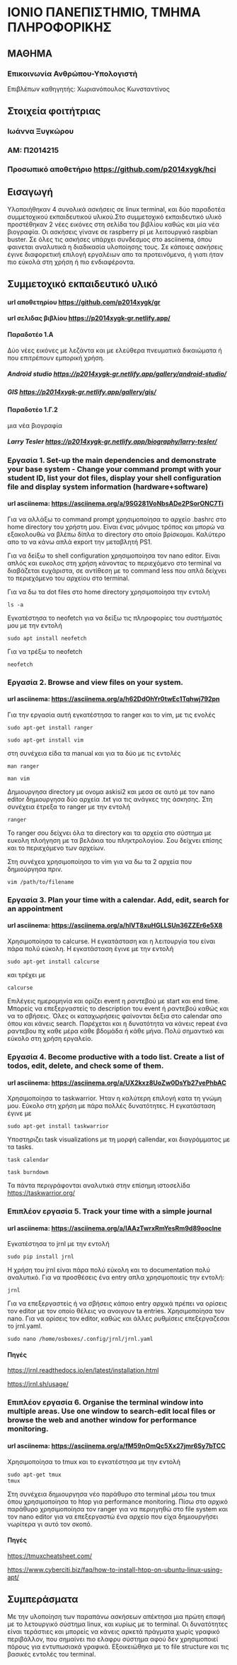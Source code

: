 # ΙΟΝΙΟ ΠΑΝΕΠΙΣΤΗΜΙΟ, ΤΜΗΜΑ ΠΛΗΡΟΦΟΡΙΚΗΣ 
## ΜΑΘΗΜΑ
### Επικοινωνία Ανθρώπου-Υπολογιστή  
Επιβλέπων καθηγητής: Χωριανόπουλος Κωνσταντίνος 

## Στοιχεία φοιτήτριας  
### Ιωάννα Ξυγκώρου
### ΑΜ: Π2014215

### Προσωπικό αποθετήριο https://github.com/p2014xygk/hci 

## Εισαγωγή
Υλοποιήθηκαν 4 συνολικά ασκήσεις σε linux terminal, και δύο παραδοτέα συμμετοχικού εκπαιδευτικού υλικού.Στο συμμετοχικό εκπαιδευτικό υλικό προστέθηκαν 2 νέες εικόνες στη σελίδα του βιβλίου καθώς και μία νέα βιογραφία. Οι ασκήσεις γίνανε σε raspberry pi με λειτουργικό raspbian buster. Σε όλες τις ασκήσες υπάρχει συνδεσμος στο asciinema, όπου φαινεται αναλυτικά η διαδικασία υλοποίησης τους. Σε κάποιες ασκήσεις έγινε διαφορετική επιλογή εργαλέιων απο τα προτεινόμενα, ή γιατι ήταν πιο εύκολά στη χρήση ή πιο ενδιαφέροντα.

##  Συμμετοχικό εκπαιδευτικό υλικό
#### url αποθετηρίου https://github.com/p2014xygk/gr
#### url σελιδας βιβλίου https://p2014xygk-gr.netlify.app/

#### Παραδοτέο 1.Α
Δύο νέες εικόνες με λεζάντα και με ελεύθερα πνευματικά δικαιώματα ή που επιτρέπουν εμπορική χρήση.

##### Android studio https://p2014xygk-gr.netlify.app/gallery/android-studio/
##### GIS https://p2014xygk-gr.netlify.app/gallery/gis/

#### Παραδοτέο 1.Γ.2
μια νέα βιογραφία

##### Larry Tesler https://p2014xygk-gr.netlify.app/biography/larry-tesler/

### Eργασία 1. Set-up the main dependencies and demonstrate your base system - Change your command prompt with your student ID, list your dot files, display your shell configuration file and display system information (hardware+software)

#### url asciinema: https://asciinema.org/a/9SG281VoNbsADe2PSorONC7Ti

Για να αλλάξω το command prompt χρησιμοποίησα το αρχείο .bashrc στο home directory του χρήστη μου. 
Είναι ένας μόνιμος τρόπος και μπορώ να εξακολουθώ να βλέπω δίπλα το directory στο οποίο βρίσκομαι. Καλύτερο απο το να κάνω απλά 
export την μεταβλητή PS1.

Για να δείξω το shell configuration χρησιμοποίησα τον nano editor. Είναι απλός και ευκολος στη χρήση κάνοντας το περιεχόμενο στο terminal να διαβάζεται ευχάριστα, σε αντίθεση με το command less που απλά δείχνει το περιεχόμενο του αρχείου στο terminal.

Για να δω τα dot files στο home directory χρησιμοποίησα την εντολή

```
ls -a
```

Εγκατέστησα το neofetch για να δείξω τις πληροφορίες του συστήματός μου με την εντολή

```
sudo apt install neofetch
```

Για να τρέξω το neofetch

```
neofetch
```

### Eργασία 2. Βrowse and view files on your system.

#### url asciinema: https://asciinema.org/a/h62DdOhYr0twEc1Tqhwj792pn

Για την εργασία αυτή εγκατέστησα το ranger και το vim, με τις ενολές 
```
sudo apt-get install ranger
```

```
sudo apt-get install vim
```

στη συνέχεια είδα τα manual και για τα δύο με τις εντολές

```
man ranger
```

```
man vim
```

Δημιουργησα directory με ονομα askisi2 και μεσα σε αυτό με τον nano editor δημιουργησα δύο αρχεία .txt για τις ανάγκες της άσκησης. Στη συνέχεια έτρεξα το ranger με την εντολή

```
ranger
```

To ranger σου δείχνει όλα τα directory και τα αρχεία στο σύστημα με ευκολη πλοήγηση με τα βελάκια του πληκτρολογίου. Σου δείχνει επίσης και το περιεχόμενο των αρχείων.

Στη συνέχεα χρησιμοποίησα το vim για να δω τα 2 αρχεία που δημιούργησα πριν.

```
vim /path/to/filename
```

### Eργασία 3. Plan your time with a calendar. Add, edit, search for an appointment

#### url asciinema: https://asciinema.org/a/hlVT8xuHGLLSUn36ZZEr6e5X8

Χρησιμοποίησα το calcurse. H εγκατάσταση και η λειτουργία του είναι πάρα πολύ εύκολη. Η εγκατάσταση έγινε με την εντολή

```
sudo apt-get install calcurse
```
και τρέχει με

```
calcurse
```

Επιλέγεις ημερομηνία και ορίζει event η ραντεβού με start και end time. Μπορείς να επεξεργαστείς το description του event ή ραντεβού καθώς και να το σβήσεις. Όλες οι καταχωρήσεις φαίνονται δεξια στο calendar απο όπου και κάνεις search. Παρέχεται και η δυνατότητα να κάνεις repeat ένα ραντεβου πχ καθε μέρα κάθε βδομάδα ή κάθε μήνα. Πολύ σημαντικό και εύκολο στη χρήση εργαλείο.

### Eργασία 4. Βecome productive with a todo list. Create a list of todos, edit, delete, and check some of them.

#### url asciinema: https://asciinema.org/a/UX2kxz8UoZw0DsYb27vePhbAC

Xρησιμοποίησα το taskwarrior. Ήταν η καλύτερη επιλογή κατα τη γνώμη μου. Εύκολο στη χρήση με πάρα πολλές δυνατότητες.
Η εγκατάσταση έγινε με

```
sudo apt-get install taskwarrior
```

Yποστηριζει task visualizations με τη μορφή callendar, και διαγράμματος με τα tasks.

```
task calendar
```

```
task burndown
```

Τα πάντα περιγράφονται αναλυτικά στην επίσημη ιστοσελίδα https://taskwarrior.org/

### Επιπλέον εργασία 5. Track your time with a simple journal
#### url asciinema: https://asciinema.org/a/IAAzTwrxRmYesRm9d89ooclne
Εγκατέστησα το jrnl με την εντολή 

```
sudo pip install jrnl
```

Η χρήση του jrnl είναι πάρα πολύ εύκολη και το documentation πολύ αναλυτικό. Για να προσθέσεις ένα entry απλα χρησιμοποιείς την εντολή:

```
jrnl
```

Για να επεξεργαστείς ή να σβήσεις κάποιο entry αρχικά πρέπει να ορίσεις τον editor με τον οποίο θέλεις να ανοιγουν ta entries. Χρησιμοποίησα τον nano. Για να ορίσεις τον editor, καθώς και άλλες ρυθμίσεις επεξεργαζεσαι το jrnl.yaml.

```
sudo nano /home/osboxes/.config/jrnl/jrnl.yaml
```

#### Πηγές 
https://jrnl.readthedocs.io/en/latest/installation.html

https://jrnl.sh/usage/


### Επιπλέον εργασία 6. Οrganise the terminal window into multiple areas. Use one window to search-edit local files or browse the web and another window for performance monitoring.
#### url asciinema: https://asciinema.org/a/fM59nOmQc5Xx27jmr6Sy7bTCC
Χρησιμοποίησα το tmux και το εγκατέστησα με την εντολή

```
sudo apt-get tmux
tmux
```

Στη συνέχεια δημιουργησα νέο παράθυρο στο terminal μέσω του tmux όπου χρησιμοποίησα το htop για performance monitoring. Πίσω στο αρχικό παράθυρο χρησιμοποίησα τον ranger για να περιηγηθώ στο file system και τον nano editor για να επεξεργαστώ ένα αρχείο που είχα δημιουργήσει νωρίτερα γι αυτό τον σκοπό.

#### Πηγές
https://tmuxcheatsheet.com/

https://www.cyberciti.biz/faq/how-to-install-htop-on-ubuntu-linux-using-apt/



## Συμπεράσματα
Με την υλοποίηση των παραπάνω ασκήσεων απέκτησα μια πρώτη επαφή με το λετουργικό σύστημα linux, και κυρίως με το terminal. Οι δυνατότητες είναι τεράστιες και μπορείς να κάνεις αρκετά πράγματα χωρίς γραφικό περιβάλλον, που σημαίνει πιο ελαφρυ σύστημα αφού δεν χρησιμοποιεί πόρους για εντυπωσιακά γραφικά. Εξοικειώθηκα με το file structure και τις βασικές εντολές του terminal.


